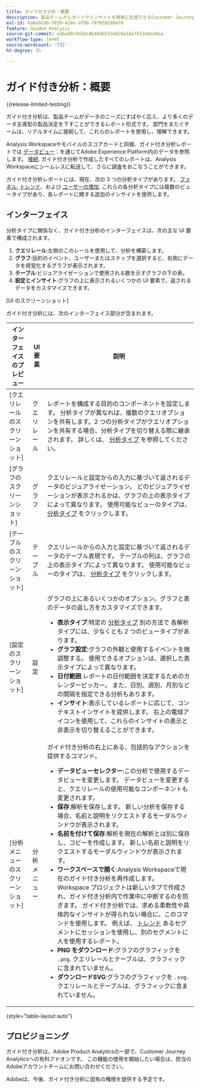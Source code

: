 ```yaml
---
title: ガイド付き分析：概要
description: 製品チームがレポートやインサイトを簡単に生成できるCustomer Journey Analyticsでのデータ分析方法を提供する。
exl-id: 6a8a92db-f030-424e-af9b-f8f6502084f6
feature: Guided Analysis
source-git-commit: edbad9c9d3dc0b48db5334828a18ef652d4a38aa
workflow-type: tm+mt
source-wordcount: '731'
ht-degree: 1%

---
```


# ガイド付き分析：概要

{{release-limited-testing}}

ガイド付き分析は、製品チームがデータのニーズにすばやく応え、より多くのデータ主導型の製品決定を下すことができるレポート形式です。 部門をまたぐチームは、リアルタイムに接続して、これらのレポートを使用し、理解できます。

Analysis Workspaceやモバイルのスコアカードと同様、ガイド付き分析レポートでは [データビュー](../data-views/data-views.md)：を通じてAdobe Experience Platform内のデータを参照します。 [接続](../connections/overview.md). ガイド付き分析で作成したすべてのレポートは、Analysis Workspaceにシームレスに転送して、さらに調査をおこなうことができます。

ガイド付き分析レポートには、現在、次の 3 つの分析タイプがあります。 [ファネル](analysis-types/funnel.md), [トレンド](analysis-types/trends.md)、および [ユーザーの増加](analysis-types/user-growth.md). これらの各分析タイプには複数のビュータイプがあり、各レポートに関する追加のインサイトを提供します。

## インターフェイス

分析タイプに関係なく、ガイド付き分析のインターフェイスは、次の主な UI 要素で構成されます。

1. **クエリレール**:左側のこのレールを使用して、分析を構築します。
1. **グラフ**:目的のイベント、ユーザーまたはステップを選択すると、右側にデータを視覚化するグラフが表示されます。
1. **テーブル**:ビジュアライゼーションで使用される数を示すグラフの下の表。
1. **設定とインサイト**:グラフの上に表示されるいくつかの UI 要素で、返されるデータをカスタマイズできます。

[UI のスクリーンショット]

ガイド付き分析には、次のインターフェイス部分が含まれます。

| インターフェイスのプレビュー | UI 要素 | 説明 |
| --- | --- | --- |
| [クエリレールのスクリーンショット] | クエリレール | レポートを構成する目的のコンポーネントを設定します。 分析タイプが異なれば、複数のクエリオプションを共有します。2 つの分析タイプがクエリオプションを共有する場合、分析タイプを切り替える際に継承されます。 詳しくは、 [分析タイプ](analysis-types/overview.md) を参照してください。 |
| [グラフのスクリーンショット] | グラフ | クエリレールと設定からの入力に基づいて返されるデータのビジュアライゼーション。 どのビジュアライゼーションが表示されるかは、グラフの上の表示タイプによって異なります。 使用可能なビューのタイプは、 [分析タイプ](analysis-types/overview.md) をクリックします。 |
| [テーブルのスクリーンショット] | テーブル | クエリレールからの入力と設定に基づいて返されるデータのテーブル表現です。 テーブルの列は、グラフの上の表示タイプによって異なります。 使用可能なビューのタイプは、 [分析タイプ](analysis-types/overview.md) をクリックします。 |
| [設定のスクリーンショット] | 設定 | グラフの上にあるいくつかのオプション。グラフと表のデータの返し方をカスタマイズできます。<ul><li>**表示タイプ**:特定の [分析タイプ](analysis-types/overview.md) 別の方法で 各解析タイプには、少なくとも 2 つのビュータイプがあります。</li><li>**グラフ設定**:グラフの外観と使用するイベントを微調整する。 使用できるオプションは、選択した表示タイプによって異なります。</li><li>**日付範囲**:レポートの日付範囲を決定するためのカレンダーピッカー。 また、日別、週別、月別などの間隔を指定できる分析もあります。</li><li>**インサイト**:表示しているレポートに応じて、コンテキストインサイトを提供します。 右上の電球アイコンを使用して、これらのインサイトの表示と非表示を切り替えることができます。</li></ul> |
| [分析メニューのスクリーンショット] | 分析メニュー | ガイド付き分析の右上にある、包括的なアクションを提供するコマンド。<ul><li>**データビューセレクター**:この分析で使用するデータビューを変更します。 データビューを変更すると、クエリレールの使用可能なコンポーネントも変更されます。</li><li>**保存**:解析を保存します。 新しい分析を保存する場合、名前と説明をリクエストするモーダルウィンドウが表示されます。</li><li>**名前を付けて保存**:解析を現在の解析とは別に保存し、コピーを作成します。 新しい名前と説明をリクエストするモーダルウィンドウが表示されます。</li><li>**ワークスペースで開く**:Analysis Workspaceで現在のガイド付き分析を再作成します。 Workspace プロジェクトは新しいタブで作成され、ガイド付き分析内で作業中に中断するのを防ぎます。 ガイド付き分析では、求める柔軟性や具体的なインサイトが得られない場合に、このコマンドを使用します。 例えば、 [トレンド](analysis-types/trends.md) あるセグメントにセッションを使用し、別のセグメントに人を使用するレポート。</li><li>**PNG をダウンロード**:グラフのグラフィックを `.png`. クエリレールとテーブルは、グラフィックに含まれていません。</li><li>**ダウンロードSVG**:グラフのグラフィックを `.svg`. クエリレールとテーブルは、グラフィックに含まれていません。</li></ul> |

{style="table-layout:auto"}

## プロビジョニング

ガイド付き分析は、Adobe Product Analyticsの一部で、Customer Journey Analyticsへの有料アドオンです。 この機能の使用を開始したい場合は、担当のAdobeアカウントチームにお問い合わせください。

Adobeは、今後、ガイド付き分析に固有の権限を提供する予定です。

<!-- Once your organization is provisioned to use Guided analysis, product profile administrators can grant access to it in the Adobe Admin Console.

1. Log in to the [Adobe admin console](https://adminconsole.adobe.com).
1. Select **[!UICONTROL Customer Journey Analytics]** in the list of products.
1. Select the desired product profile to edit permissions.
1. Click the **[!UICONTROL Permissions]** tab, then click **[!UICONTROL Edit]** under [!UICONTROL Reporting Tools].
1. Drag **[!UICONTROL Guided analysis]** from the list of [!UICONTROL Available Permission Items] to the list of [!UICONTROL Included Permission Items].
1. Click **[!UICONTROL Save]**. -->
